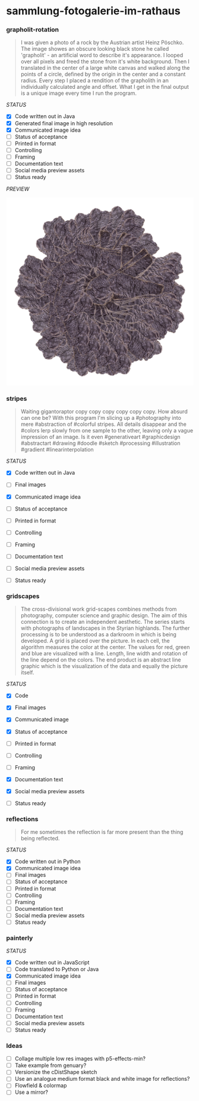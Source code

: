 # sammlung-fotogalerie-im-rathaus

### grapholit-rotation
> I was given a photo of a rock by the Austrian artist Heinz Pöschko. The image showes an obscure looking black stone he called 'grapholit' - an artificial word to describe it's appearance. I looped over all pixels and freed the stone from it's white background. Then I translated in the center of a large white canvas and walked along the points of a circle, defined by the origin in the center and a constant radius. Every step I placed a rendition of the grapholith in an individually calculated angle and offset. What I get in the final output is a unique image every time I run the program.

*STATUS*

- [x] Code written out in Java
- [x] Generated final image in high resolution
- [x] Communicated image idea
- [ ] Status of acceptance
- [ ] Printed in format
- [ ] Controlling
- [ ] Framing
- [ ] Documentation text
- [ ] Social media preview assets
- [ ] Status ready

*PREVIEW*

![grapholtih](grapholith.png)


### stripes

> Waiting gigantoraptor copy copy copy copy copy copy. How absurd can one be? With this program I'm slicing up a #photography into mere #abstraction of #colorful stripes. All details disappear and the #colors lerp slowly from one sample to the other, leaving only a vague impression of an image. Is it even #generativeart #graphicdesign #abstractart #drawing #doodle #sketch #processing #illustration #gradient #linearinterpolation

*STATUS*

- [x] Code written out in Java
- [ ] Final images
- [x] Communicated image idea
- [ ] Status of acceptance
- [ ] Printed in format
- [ ] Controlling
- [ ] Framing
- [ ] Documentation text
- [ ] Social media preview assets
- [ ] Status ready


### gridscapes

> The cross-divisional work grid-scapes combines methods from photography, computer science and graphic design. The aim of this connection is to create an independent aesthetic. The series starts with photographs of landscapes in the Styrian highlands. The further processing is to be understood as a darkroom in which is being developed. A grid is placed over the picture. In each cell, the algorithm measures the color at the center. The values for red, green and blue are visualized with a line. Length, line width and rotation of the line depend on the colors. The end product is an abstract line graphic which is the visualization of the data and equally the picture itself.

*STATUS*

- [x] Code
- [x] Final images
- [x] Communicated image
- [x] Status of acceptance
- [ ] Printed in format
- [ ] Controlling
- [ ] Framing
- [x] Documentation text
- [x] Social media preview assets
- [ ] Status ready


### reflections

> For me sometimes the reflection is far more present than the thing being reflected.

*STATUS*

- [x] Code written out in Python
- [x] Communicated image idea
- [ ] Final images
- [ ] Status of acceptance
- [ ] Printed in format
- [ ] Controlling
- [ ] Framing
- [ ] Documentation text
- [ ] Social media preview assets
- [ ] Status ready

### painterly

*STATUS*

- [x] Code written out in JavaScript
- [ ] Code translated to Python or Java
- [x] Communicated image idea
- [ ] Final images
- [ ] Status of acceptance
- [ ] Printed in format
- [ ] Controlling
- [ ] Framing
- [ ] Documentation text
- [ ] Social media preview assets
- [ ] Status ready

### Ideas

- [ ] Collage multiple low res images with p5-effects-min?
- [ ] Take example from genuary?
- [ ] Versionize the cDistShape sketch
- [ ] Use an analogue medium format black and white image for reflections?
- [ ] Flowfield & colormap
- [ ] Use a mirror?
